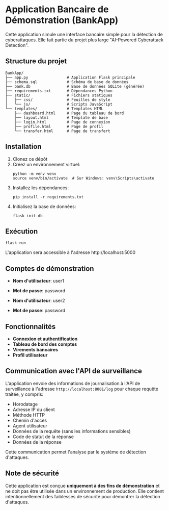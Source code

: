 # Application Bancaire de Démonstration (BankApp)

Cette application simule une interface bancaire simple pour la détection de cyberattaques. Elle fait partie du projet plus large "AI-Powered Cyberattack Detection".

## Structure du projet

```
BankApp/
├── app.py                 # Application Flask principale
├── schema.sql             # Schéma de base de données
├── bank.db                # Base de données SQLite (générée)
├── requirements.txt       # Dépendances Python
├── static/                # Fichiers statiques
│   ├── css/               # Feuilles de style
│   └── js/                # Scripts JavaScript
└── templates/             # Templates HTML
    ├── dashboard.html     # Page du tableau de bord
    ├── layout.html        # Template de base
    ├── login.html         # Page de connexion
    ├── profile.html       # Page de profil
    └── transfer.html      # Page de transfert
```

## Installation

1. Clonez ce dépôt
2. Créez un environnement virtuel:
   ```
   python -m venv venv
   source venv/bin/activate  # Sur Windows: venv\Scripts\activate
   ```
3. Installez les dépendances:
   ```
   pip install -r requirements.txt
   ```
4. Initialisez la base de données:
   ```
   flask init-db
   ```

## Exécution

```
flask run
```

L'application sera accessible à l'adresse http://localhost:5000

## Comptes de démonstration

- **Nom d'utilisateur**: user1
- **Mot de passe**: password

- **Nom d'utilisateur**: user2
- **Mot de passe**: password

## Fonctionnalités

- **Connexion et authentification**
- **Tableau de bord des comptes**
- **Virements bancaires**
- **Profil utilisateur**

## Communication avec l'API de surveillance

L'application envoie des informations de journalisation à l'API de surveillance à l'adresse `http://localhost:8001/log` pour chaque requête traitée, y compris:

- Horodatage
- Adresse IP du client
- Méthode HTTP
- Chemin d'accès
- Agent utilisateur
- Données de la requête (sans les informations sensibles)
- Code de statut de la réponse
- Données de la réponse

Cette communication permet l'analyse par le système de détection d'attaques.

## Note de sécurité

Cette application est conçue **uniquement à des fins de démonstration** et ne doit pas être utilisée dans un environnement de production. Elle contient intentionnellement des faiblesses de sécurité pour démontrer la détection d'attaques.
